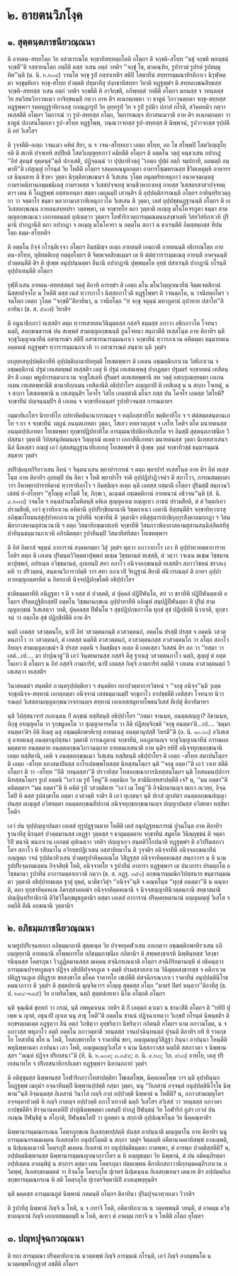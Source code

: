 <h1>๒. อายตนวิภโงฺค</h1>
<h2>๑. สุตฺตนฺตภาชนียวณฺณนา</h2>
<p> ติ   อายตน-สทฺทโตฺถ วิย อสาธารณโต จกฺขาทิสทฺทตฺถโตติ อโตฺถฯ ติ จกฺขติ-สโทฺท ‘‘มธุํ จกฺขติ พฺยญฺชนํ จกฺขตี’’ติ รสสายนโตฺถ อตฺถีติ ตสฺส วเสน อตฺถํ วทติฯ ‘‘จกฺขุํ โข, มาคณฺฑิย, รูปารามํ รูปรตํ รูปสมฺมุทิต’’นฺติ (ม. นิ. ๒.๒๐๙) วจนโต จกฺขุ รูปํ อสฺสาเทติฯ สติปิ โสตาทีนํ สทฺทารมฺมณาทิรติภาเว นิรุฬฺหตฺตา จกฺขุมฺหิเยว จกฺขุ-สโทฺท ปวตฺตติ ปทุมาทีสุ ปงฺกชาทิสทฺทา วิยาติ ทฎฺฐพฺพํฯ ติ สทฺทลกฺขณสิทฺธสฺส จกฺขติ-สทฺทสฺส วเสน อตฺถํ วทติฯ จกฺขตีติ หิ อาจิกฺขติ, อภิพฺยตฺตํ วทตีติ อโตฺถฯ นยนสฺส จ วทนฺตสฺส วิย สมวิสมวิภาวนเมว อาจิกฺขนนฺติ กตฺวา อาห ติฯ อเนกตฺถตฺตา วา ธาตูนํ วิภาวนตฺถตา จกฺขุ-สทฺทสฺส ทฎฺฐพฺพาฯ รตฺตทุฎฺฐาทิกาเลสุ กกณฺฎกรูปํ วิย อุทฺทรูปํ วิย จ  รูปํ  รูปมิว ปกาสํ กโรติ, สวิคฺคหมิว กตฺวา ทเสฺสตีติ อโตฺถฯ วิตฺถารณํ วา รูป-สทฺทสฺส อโตฺถ, วิตฺถารณญฺจ ปกาสนเมวาติ อาห ติฯ อเนกตฺถตฺตา วา ธาตูนํ ปกาสนโตฺถเยว รูป-สโทฺท ทฎฺฐโพฺพ, วณฺณวาจกสฺส รูป-สทฺทสฺส ติ นิพฺพจนํ, รูปวาจกสฺส รุปฺปตีติ อยํ วิเสโสฯ</p>


<p>ติ วุจฺจตีติ-อเตฺถ วจนเมว คหิตํ สิยา, น จ วจน-สโทฺทเยว เอตฺถ สโทฺท, อถ โข สโพฺพปิ โสตวิเญฺญโยฺยติ ติ สเกหิ ปจฺจเยหิ สปฺปียติ โสตวิเญฺญยฺยภาวํ คมียตีติ อโตฺถฯ ติ อตฺตโน วตฺถุํ คนฺธวเสน อปากฎํ ‘‘อิทํ สุคนฺธํ  ทุคฺคนฺธ’’นฺติ ปกาเสติ, ปฎิจฺฉนฺนํ วา ปุปฺผาทิวตฺถุํ ‘‘เอตฺถ ปุปฺผํ อตฺถิ จมฺปกาทิ, ผลมตฺถิ อมฺพาที’’ติ เปสุญฺญํ กโรนฺตํ วิย โหตีติ อโตฺถฯ รสคฺคหณมูลกตฺตา อาหารโชฺฌหรณสฺส ชีวิตเหตุมฺหิ อาหารรเส นินฺนตาย ติ ชิวฺหา วุตฺตา นิรุตฺติลกฺขเณนฯ ติ วิเสเสน  วุโตฺต อนุตฺตริยเหตุภาวํ อนาคจฺฉเนฺตสุ กามราคนิทานกมฺมชนิเตสุ กามราคสฺส จ วิเสสปจฺจเยสุ  ฆานชิวฺหากาเยสุ กายสฺส วิเสสตรสาสวปจฺจยตฺตาฯ เตน หิ โผฎฺฐพฺพํ อสฺสาเทนฺตา สตฺตา เมถุนมฺปิ เสวนฺติฯ ติ อุปฺปตฺติการณนฺติ อโตฺถฯ กายินฺทฺริยวตฺถุกา วา จตฺตาโร ขนฺธา พลวกามาสวาทิเหตุภาวโต วิเสเสน ติ วุตฺตา, เตสํ อุปฺปชฺชนฎฺฐานนฺติ อโตฺถฯ ติ เย วิเสสลกฺขเณน อายตนสทฺทปรา วตฺตพฺพา, เต จกฺขาทโย ตถา วุตฺตาติ อเญฺญ มโนโคจรภูตา ธมฺมา สามญฺญลกฺขเณเนว เอกายตนตฺตํ อุปเนตฺวา วุตฺตาฯ โอฬาริกวตฺถารมฺมณมนนสงฺขาเตหิ วิสยวิสยิภาเวหิ ปุริมานิ ปากฎานีติ ตถา อปากฎา จ อเญฺญ มโนโคจรา น อตฺตโน สภาวํ น ธาเรนฺตีติ อิมสฺสตฺถสฺส ทีปนโตฺถ ธมฺม-สโทฺทติฯ</p>


<p>ติ อตฺตโน กิจฺจํ กโรนฺติเจฺจว อโตฺถฯ อิมสฺมิญฺจ อเตฺถ อายตนฺติ เอตฺถาติ อายตนนฺติ อธิกรณโตฺถ อายตน-สโทฺท, ทุติยตติเยสุ กตฺตุอโตฺถฯ ติ จิตฺตเจตสิกธเมฺมฯ เต หิ ตํตํทฺวารารมฺมเณสุ อายนฺติ อาคจฺฉนฺติ ปวตฺตนฺตีติ ติฯ ติ ปุเพฺพ อนุปฺปนฺนตฺตา ลีนานิ อปากฎานิ ปุพฺพนฺตโต อุทฺธํ ปสาเรนฺติ ปากฎานิ กโรนฺติ อุปฺปาเทนฺตีติ อโตฺถฯ</p>


<p>รุฬฺหีวเสน อายตน-สทฺทสฺสตฺถํ วตฺตุํ ติอาทิ อารทฺธํฯ ติ เอตฺถ มโน มโนวิญฺญาณาทีนํ จิตฺตเจตสิกานํ นิสฺสยปจฺจโย น โหตีติ ตสฺส เนสํ ทฺวารภาโว นิสฺสยภาโวติ ทฎฺฐโพฺพฯ ติ วจนตฺถโต, น วจนียตฺถโตฯ วจนโตฺถ เหตฺถ วุโตฺต ‘‘จกฺขตี’’ติอาทินา, น วจนียโตฺถ ‘‘ยํ จกฺขุ จตุนฺนํ มหาภูตานํ อุปาทาย ปสาโท’’ติอาทินา (ธ. ส. ๕๙๗) วิยาติฯ</p>


<p>ติ อนูนาธิกภาวํ ทเสฺสติฯ ตตฺถ ทฺวาทสายตนวินิมุตฺตสฺส กสฺสจิ ธมฺมสฺส อภาวา อธิกภาวโต โจทนา นตฺถิ, สลกฺขณธารณํ ปน สเพฺพสํ สามญฺญลกฺขณนฺติ อูนโจทนา  สมฺภวตีติ ทเสฺสโนฺต อาห ติอาทิฯ นฺติ จกฺขุวิญฺญาณาทีนํ อสาธารณํฯ สติปิ อสาธารณารมฺมณภาเว จกฺขาทีนํ ทฺวารภาเวน คหิตตฺตา ธมฺมายตเน อคฺคหณํ ทฎฺฐพฺพํฯ ทฺวารารมฺมณภาเวหิ วา อสาธารณตํ สนฺธาย นฺติ วุตฺตํฯ</p>


<p>เยภุยฺยสหุปฺปตฺติอาทีหิ  อุปฺปตฺติกฺกมาทิอยุตฺติ โยเชตพฺพาฯ ติ เอเตน อชฺฌตฺติกภาเวน วิสยิภาเวน จ อชฺฌตฺติกานํ ปฐมํ เทเสตพฺพตํ ทเสฺสติฯ เตสุ หิ ปฐมํ เทเสตเพฺพสุ ปากฎตฺตา ปฐมตรํ จกฺขายตนํ เทสิตนฺติฯ ติ เอตฺถ พหูปการตฺตาภาเวน จกฺขุโสเตหิ ปุริมตรํ อเทเสตพฺพานิ สห วตฺตุํ อสกฺกุเณยฺยตฺตา เอเกน กเมน เทเสตพฺพานีติ ฆานาทิกฺกเมน เทสิตานีติ อธิปฺปาโยฯ อญฺญถาปิ หิ เทสิเตสุ น น สกฺกา โจเทตุํ, น จ สกฺกา โสเธตพฺพานิ น เทเสตุนฺติฯ โคจโร วิสโย เอตสฺสาติ  มโนฯ กสฺส ปน โคจโร เอตสฺส วิสโยติ? จกฺขาทีนํ ปญฺจนฺนมฺปิฯ ติ เอเตน จ จกฺขาทิอนนฺตรํ รูปาทิวจนสฺส การณมาหฯ</p>


<p> กมฺมาทิเภโทฯ นิรยาทิโก อปทาทิคตินานากรณญฺจ ฯ หตฺถิอสฺสาทิโก ขตฺติยาทิโก จ ฯ ตํตํสตฺตสนฺตานเภโท ฯ ยา จ จกฺขาทีนํ วตฺถูนํ อนนฺตเภทตา วุตฺตา, โสเยว หทยวตฺถุสฺส จ เภโท โหติฯ ตโต มนายตนสฺส อนนฺตปฺปเภทตา โยเชตพฺพา ทุกฺขาปฎิปทาทิโต อารมฺมณาธิปติอาทิเภทโต จฯ อิมสฺมิํ สุตฺตนฺตภาชนีเย วิปสฺสนา วุตฺตาติ วิปสฺสนุปคมนญฺจ วิญฺญาณํ คเหตฺวา เอกาสีติเภทตา มนายตนสฺส วุตฺตา นิเทฺทสวเสนฯ นีลํ นีลเสฺสว  อญฺญํ  เอวํ กุสลสมุฎฺฐานาทิเภเทสุ โยเชตพฺพํฯ ติ ปุเพฺพ วุตฺตํ จกฺขาทิวชฺชํ ธมฺมารมฺมณํ สนฺธาย วุตฺตํฯ</p>


<p>สปริปฺผนฺทกิริยาวเสน อีหนํ ฯ จินฺตนวเสน พฺยาปารกรณํ ฯ ตตฺถ พฺยาปารํ ทเสฺสโนฺต อาห ติฯ อีหํ ทเสฺสโนฺต อาห ติอาทิฯ อุภยมฺปิ ปน อีหา จ โหติ พฺยาปาโร จาติ อุปฺปฎิปาฎิวจนํฯ ติ สภาโวว, การณสมตฺถตา วาฯ อีหาพฺยาปารรหิตานํ ทฺวาราทิภาโว ฯ อิมสฺมิญฺจ อเตฺถ นฺติ เอตสฺส ยสฺมาติ อโตฺถฯ ปุริมสฺมิํ สมฺภวนวิเสสนํ ยํ-สโทฺทฯ ‘‘สุโญฺญ  คาโมติ โข, ภิกฺขเว, ฉเนฺนตํ อชฺฌตฺติกานํ อายตนานํ อธิวจน’’นฺติ (สํ. นิ. ๔.๒๓๘) วจนโต ฯ อนฺนปานสโมหิตนฺติ  คหิเต สุญฺญคาเม ยญฺญเทว ภาชนํ ปรามสียติ, ตํ ตํ ริตฺตกํเยว ปรามสียติ, เอวํ ธุวาทิภาเวน คหิตานิ อุปปริกฺขิยมานานิ ริตฺตกาเนว เอตานิ ทิสฺสนฺตีติฯ จกฺขาทิทฺวาเรสุ อภิชฺฌาโทมนสฺสุปฺปาทกภาเวน รูปาทีนิ จกฺขาทีนํ ติ วุตฺตานิฯ อหิสุสุมารปกฺขิกุกฺกุรสิงฺคาลมกฺกฎา ฯ วิสมพิลากาสคามสุสานวนานิ ฯ ตตฺถ วิสมาทิอชฺฌาสเยหิ จกฺขาทีหิ วิสมภาวพิลากาสคามสุสานสนฺนิสฺสิตสทิสุปาทินฺนธมฺมวนภาเวหิ อภิรมิตตฺตา รูปาทีนมฺปิ วิสมาทิสทิสตา โยเชตพฺพาฯ</p>


<p>ติ อิทํ อิตเรสํ จตุนฺนํ อาการานํ สงฺคหกตฺตา วิสุํ วุตฺตํฯ หุตฺวา อภาวากาโร เอว หิ อุปฺปาทวยตฺตาการาทโยติฯ ตตฺถ ติ เอเตน ปุริมนฺตวิวิตฺตตาปุพฺพกํ มเชฺฌ วิชฺชมานตํ ทเสฺสติ, ตํ วตฺวา วจเนน มเชฺฌ วิชฺชมานตาปุพฺพกํ, อปรเนฺต อวิชฺชมานตํ, อุภเยนปิ สทา อภาโว อนิจฺจลกฺขณนฺติ ทเสฺสติฯ สภาววิชหนํ  ชราภเงฺคหิ วา ปริวตฺตนํ, สนฺตานวิการาปตฺติ วาฯ สทา อภาเวปิ จิรฎฺฐานํ สิยาติ ตํนิวารณตฺถํ ติ อาหฯ อุปฺปาทวยญฺญถตฺตรหิตํ  น อิตรถาติ  นิจฺจปฎิปกฺขโตติ อธิปฺปาโยฯ</p>


<p>ชาติธมฺมตาทีหิ อนิฎฺฐตา ฯ ติ จ ยสฺส ตํ ปวตฺตติ, ตํ ปุคฺคลํ ปฎิปีฬนโต, สยํ วา ชราทีหิ ปฎิปีฬนตฺตาติ อโตฺถฯ ปริตฺตฎฺฐิติกสฺสปิ อตฺตโน วิชฺชมานกฺขเณ อุปฺปาทาทีหิ อภิณฺหํ สมฺปฎิปีฬนตฺตา ติ ปุริมํ สามญฺญลกฺขณํ วิเสเสตฺวา วทติ, ปุคฺคลสฺส ปีฬนโต ฯ สุขปฎิปกฺขภาวโต ทุกฺขํ สุขํ ปฎิกฺขิปติ นิวาเรติ, ทุกฺขวจนํ วา อตฺถโต สุขํ ปฎิกฺขิปตีติ อาห ติฯ</p>


<p>นตฺถิ เอตสฺส วสวตฺตนโก, นาปิ อิทํ วสวตฺตนกนฺติ อวสวตฺตนกํ, อตฺตโน ปรสฺมิํ ปรสฺส จ อตฺตนิ วสวตฺตนภาโว วา วสวตฺตนกํ, ตํ เอตสฺส นตฺถีติ อวสวตฺตนกํ, อวสวตฺตนกสฺส อวสวตฺตนโก วา อโตฺถ สภาโว  อิทญฺจ สามญฺญลกฺขณํฯ ติ ปรสฺส อตฺตนิ ฯ อิมสฺมิญฺจ อเตฺถ ติ เอตเสฺสว  วิเสสนํ ติฯ อถ วา ‘‘ยสฺมา  วา เอตํ…เป.… มา ปาปุณาตู’’ติ เอวํ จินฺตยมานสฺส กสฺสจิ ตีสุ ฐาเนสุ วสวตฺตนภาโว นตฺถิ, สุญฺญํ ตํ  อตฺตโนเยว ติ อโตฺถฯ น อิทํ กสฺสจิ กามการิยํ, นาปิ เอตสฺส กิญฺจิ กามการิยํ อตฺถีติ ฯ เอเตน อวสวตฺตนตฺถํ วิเสเสตฺวา ทเสฺสติฯ</p>


<p> วินาสคมนํฯ สนฺตติยํ ภวนฺตรุปฺปตฺติเยว ฯ สนฺตติยา ยถาปวตฺตาการวิชหนํ ฯ ‘‘จกฺขุ อนิจฺจ’’นฺติ วุเตฺต จกฺขุอนิจฺจ-สทฺทานํ เอกตฺถตฺตา อนิจฺจานํ เสสธมฺมานมฺปิ จกฺขุภาโว อาปชฺชตีติ เอติสฺสา โจทนาย นิวารณตฺถํ วิเสสสามญฺญลกฺขณวาจกานญฺจ สทฺทานํ เอกเทสสมุทายโพธนวิเสสํ ทีเปตุํ ติอาทิมาหฯ</p>


<p>นฺติ วิปสฺสนาจารํ กเถเนฺตน กิํ ลกฺขณํ ทสฺสิตนฺติ อธิปฺปาโยฯ ‘‘กตมา จานนฺท, อนตฺตสญฺญา? อิธานนฺท, ภิกฺขุ อรญฺญคโต วา รุกฺขมูลคโต วา สุญฺญาคารคโต วา อิติ ปฎิสญฺจิกฺขติ ‘จกฺขุ อนตฺตา’ติ…เป.… ‘ธมฺมา อนตฺตา’ติฯ อิติ อิเมสุ ฉสุ อชฺฌตฺติกพาหิเรสุ อายตเนสุ อนตฺตานุปสฺสี วิหรตี’’ติ (อ. นิ. ๑๐.๖๐) อวิเสเสสุ อายตเนสุ อนตฺตานุปสฺสนา วุตฺตาติ การณภูตานํ จกฺขาทีนํ, ผลภูตานญฺจ จกฺขุวิญฺญาณาทีนํ การณผลมตฺตตาย อนตฺตตาย อนตฺตลกฺขณวิภาวนตฺถาย อายตนเทสนาติ อาห นฺติฯ ยทิปิ อนิจฺจทุกฺขลกฺขณานิ เอตฺถ ทสฺสิตานิ, เตหิ จ อนตฺตลกฺขณเมว วิเสเสน ทสฺสิตนฺติ อธิปฺปาโยฯ ติ เอตฺถ -สโทฺท สมาปนโตฺถฯ ติ เอตฺถ -สโทฺท ยถาสมาปิตสฺส อาโรเปตพฺพโทสสฺส นิทสฺสนโตฺถฯ นฺติ ‘‘จกฺขุ อตฺตา’’ติ เอวํ วาเท สตีติ อโตฺถฯ ติ วา -สโทฺท ‘‘อิติ วทนฺตสฺสา’’ติ ปรวาทิสฺส โทสลกฺขณาการนิทสฺสนโตฺถฯ นฺติ โทสคมนปฺปการนิทสฺสนโตฺถฯ รูเป อตฺตนิ ‘‘เอวํ เม รูปํ โหตู’’ติ อตฺตนิเย วิย สามินิเทฺทสาปตฺตีติ เจ? น, ‘‘มม อตฺตา’’ติ คหิตตฺตาฯ ‘‘มม อตฺตา’’ติ หิ คหิตํ รูปํ วสวตฺติตาย ‘‘เอวํ เม โหตู’’ติ อิจฺฉิยมานญฺจ ตเถว ภเวยฺย, อิจฺฉโตปิ หิ ตสฺส รูปสงฺขาโต อตฺตา อวสวตฺติ จาติฯ ติ เอวํ ทุเกฺขนฯ นฺติ  ปเรสํ ญาปนํฯ อนตฺตลกฺขณปญฺญาปนสฺส อเญฺญสํ อวิสยตฺตา อนตฺตลกฺขณทีปกานํ อนิจฺจทุกฺขลกฺขณานญฺจ ปญฺญาปนสฺส อวิสยตา ทสฺสิตา โหติฯ</p>


<p>เอวํ  ปน ทุปฺปญฺญาปนตา เอเตสํ ทุรูปฎฺฐานตาย โหตีติ เตสํ อนุปฎฺฐหนการณํ ปุจฺฉโนฺต อาห ติอาทิฯ ฐานาทีสุ นิรนฺตรํ ปวตฺตมานสฺส เหฎฺฐา วุตฺตสฺส ฯ ธาตุมตฺตตาย จกฺขาทีนํ สมูหโต วินิพฺภุชฺชนํ ติ จตฺตาริปิ ฆนานิ ฆนภาเวน เอกตฺตํ อุปเนตฺวา วทติฯ ปญฺญาเยว สนฺตติวิโกปนาติ ทฎฺฐพฺพํฯ ติ อวิปรีตสภาวโตฯ สภาโว หิ รสิยมาโน อวิรทฺธปฎิเวเธน อสฺสาทิยมาโน ติ วุจฺจติฯ อนิจฺจาทีหิ อนิจฺจลกฺขณาทีนํ อญฺญตฺถ วจนํ รุปฺปนาทิวเสน ปวตฺตรูปาทิคฺคหณโต วิสิฎฺฐสฺส อนิจฺจาทิคฺคหณสฺส สพฺภาวาฯ น หิ นามรูปปริเจฺฉทมเตฺตน กิจฺจสิทฺธิ โหติ, อนิจฺจาทโย จ รูปาทีนํ อาการา ทฎฺฐพฺพาฯ เต ปนาการา ปรมตฺถโต อวิชฺชมานา รูปาทีนํ อาการมตฺตาเยวาติ กตฺวา  (ธ. ส. อฎฺฐ. ๓๕๐) ลกฺขณารมฺมณิกวิปสฺสนาย ขนฺธารมฺมณตา วุตฺตาติ อธิปฺปายมเตฺต ฐาตุํ ยุตฺตํ, นาติธาวิตุํฯ ‘‘อนิจฺจ’’นฺติ จ คณฺหโนฺต ‘‘ทุกฺขํ อนตฺตา’’ติ น คณฺหาติ, ตถา ทุกฺขาทิคฺคหเณ อิตรสฺสาคหณํฯ อนิจฺจาทิคฺคหณานิ จ นิจฺจสญฺญาทินิวตฺตนกานิ สทฺธาสมาธิปญฺญินฺทฺริยาธิกานิ ติวิธวิโมกฺขมุขภูตานิฯ ตสฺมา เอเตสํ อาการานํ ปริคฺคยฺหมานานํ อญฺญมญฺญํ วิเสโส จ อตฺถีติ ตีณิ ลกฺขณานิ วุตฺตานิฯ</p>

</p>


<h2>๒. อภิธมฺมภาชนียวณฺณนา</h2>
<p> นามรูปปริเจฺฉทกถา อภิธมฺมกถาติ สุตฺตเนฺต วิย ปจฺจยยุคฬวเสน อกเถตฺวา อชฺฌตฺติกพาหิรวเสน อภิเญฺญยฺยานิ อายตนานิ อโพฺพการโต อภิธมฺมภาชนีเย กถิตานิฯ ติ สพฺพสงฺขาเรหิ นิพฺพินฺทสฺส วิสงฺขารนินฺนสฺส โคตฺรภุนา วิวฎฺฎิตมานสสฺส มเคฺคน สจฺฉิกรเณนาติ อโตฺถฯ สจฺฉิกิริยมานญฺหิ ตํ อธิคนฺตฺวา อารมฺมณปจฺจยภูตญฺจ  ปฎิจฺจ อธิปติปจฺจยภูเต จ ตมฺหิ ปรมสฺสาสภาเวน วินิมุตฺตสงฺขารสฺส จ คติภาเวน ปติฎฺฐานภูเต ปติฎฺฐาย ขยสงฺขาโต มโคฺค ราคาทโย เขเปตีติ ตํสจฺฉิกรณาภาเว ราคาทีนํ อนุปฺปตฺตินิโรธคมนาภาวา ติ  วุตฺตํฯ ติ สุตฺตปทานิ มุญฺจิตฺวาฯ อโญฺญ สุตฺตสฺส อโตฺถ ‘‘มาตรํ ปิตรํ หนฺตฺวา’’ติอาทีสุ (ธ. ป. ๒๙๔-๒๙๕) วิย อาหริตโพฺพ, นตฺถิ สุตฺตปเทเหว นีโต อโตฺถติ อโตฺถฯ</p>


<p>นฺติ จุณฺณิตํ ขุทฺทกํ วา กรณํ, นฺติ อพหุมาเนน วทติฯ ติ กิํ เอตฺตกํ ตฺวเมว น ชานาสีติ อโตฺถฯ ติ ‘‘ยทิปิ ปุเพฺพ น ญาตํ, อธุนาปิ ญาเต นนุ สาธุ โหตี’’ติ อตฺตโน ชานนํ ปฎิจฺฉาเทตฺวา วิเกฺขปํ กโรนฺตํ นิพนฺธติฯ ติ อกฺขรตฺถมเตฺต อฎฺฐตฺวา ลีนํ อตฺถํ วิภชิตฺวา อุทฺธริตฺวา นีหริตฺวา กถิตนฺติ อโตฺถฯ  นาม อภาวมโตฺต, น จ อภาวสฺส พหุภาโว อตฺถิ อตฺตโน อภาวตฺตาติ วทนฺตสฺส วจนปจฺฉินฺทนตฺถํ ปุจฺฉติ ติอาทิฯ ยทิ หิ ราคกฺขโย โทสาทีนํ ขโย น โหติ, โทสกฺขยาทโย จ ราคาทีนํ ขยา, อญฺญมญฺญวิสิฎฺฐา ภินฺนา อาปนฺนา โหนฺตีติ พหุนิพฺพานตา อาปนฺนา เอว โหติ, อญฺญมญฺญวิเสโส จ นาม นิสฺสภาวสฺส นตฺถีติ สสภาวตา จ นิพฺพานสฺสฯ  ‘‘ตณฺหํ ปฎิจฺจ ปริเยสนา’’ติ (ที. นิ. ๒.๑๐๓; ๓.๓๕๙; อ. นิ. ๙.๒๓; วิภ. ๙๖๓) อาทโย, เตสุ ปริเยสนาทโย จ ปริเยสนาทิกรกิเลสา ทฎฺฐพฺพาฯ  นิทานกถายํ วุตฺตํฯ</p>


<p>ติ อติสุขุมสฺส นิพฺพานสฺส โอฬาริกภาวโทสาปตฺติยา โพเธตโพฺพ, นิคฺคเหตโพฺพ วาฯ นฺติ อุปาทินฺนกโผฎฺฐพฺพํ เมถุนํฯ อจฺฉาทีนมฺปิ นิพฺพานปฺปตฺติ กสฺมา วุตฺตา, นนุ ‘‘กิเลสานํ อจฺจนฺตํ อนุปฺปตฺตินิโรโธ นิพฺพาน’’นฺติ อิจฺฉนฺตสฺส กิเลสานํ วินาโส กญฺจิ กาลํ อปฺปวตฺติ นิพฺพานํ น โหตีติ? น, อภาวสามญฺญโตฯ อจฺจนฺตาปวตฺติ หิ กญฺจิ กาลญฺจ อปฺปวตฺติ อภาโวเยวาติ นตฺถิ วิเสโสฯ สวิเสสํ วา วทนฺตสฺส อภาวตา อาปชฺชตีติฯ ติรจฺฉานคเตหิปิ ปาปุณิตพฺพตฺตา เตสมฺปิ ปากฎํ ปิฬนฺธนํ วิย โอฬาริกํ ถูลํฯ เกวลํ ปน กเณฺณ ปิฬนฺธิตุํ น สโกฺกติ, ปิฬนฺธนโตปิ วา ถูลตฺตา น สกฺกาติ อุปฺปเณฺฑโนฺต วิย นิคฺคณฺหาติฯ</p>


<p>นิพฺพานารมฺมณกรเณน  โคตฺรภุกฺขเณ กิเลสกฺขยปฺปตฺติ ปนสฺส อาปนฺนาติ มญฺญมาโน อาห ติอาทิฯ นนุ อารมฺมณกรณมเตฺตน กิเลสกฺขโย อนุปฺปโตฺตติ น สกฺกา  วตฺตุํฯ จิตฺตญฺหิ อตีตานาคตาทิสพฺพํ อาลเมฺพติ, น นิปฺผนฺนเมวาติ โคตฺรภุปิ มเคฺคน กิเลสานํ ยา อนุปฺปตฺติธมฺมตา กาตพฺพา, ตํ อารพฺภ ปวตฺติสฺสตีติ? น, อปฺปตฺตนิพฺพานสฺส นิพฺพานารมฺมณญาณาภาวโตฯ น หิ อญฺญธมฺมา วิย นิพฺพานํ, ตํ ปน อติคมฺภีรตฺตา อปฺปเตฺตน อาลมฺพิตุํ น สกฺกาฯ ตสฺมา เตน โคตฺรภุนา ปตฺตเพฺพน ติกาลิกสภาวาติกฺกนฺตคมฺภีรภาเวน ภวิตพฺพํ, กิเลสกฺขยมตฺตตํ วา อิจฺฉโต โคตฺรภุโต ปุเรตรํ นิปฺผเนฺนน กิเลสกฺขเยนฯ เตนาห ติฯ อปฺปตฺตกิเลสกฺขยารมฺมณกรเณ หิ สติ โคตฺรภุโต ปุเรตรจิตฺตานิปิ อาลเมฺพยฺยุนฺติฯ</p>


<p>นฺติ มคฺคสฺส อารมฺมณภูตํ นิพฺพานํ กตมนฺติ อโตฺถฯ ติอาทินา ปุริมปุจฺฉาทฺวยเมว วิวรติฯ</p>


<p>ติ รูปาทีสุ นิพฺพานํ กิญฺจิ น โหติ, น จ กทาจิ โหติ, อตีตาทิภาเวน น วตฺตพฺพนฺติ วทนฺติ, ตํ อาคมฺม อวิชฺชาตณฺหานํ กิญฺจิ เอกเทสมตฺตมฺปิ น โหติ, ตเทว ตํ อาคมฺม กทาจิ น จ โหตีติ อโตฺถ ยุโตฺตฯ</p>

</p>


<h2>๓. ปญฺหปุจฺฉกวณฺณนา</h2>
<p> ติ ยถา สารมฺมณา ปริตฺตาทิภาเวน นวตฺตพฺพํ กิญฺจิ อารมฺมณํ กโรนฺติ, เอวํ กิญฺจิ อาลมฺพนโต น นวตฺตพฺพโกฎฺฐาสํ ภชตีติ อโตฺถฯ</p>

</p>

</p>





